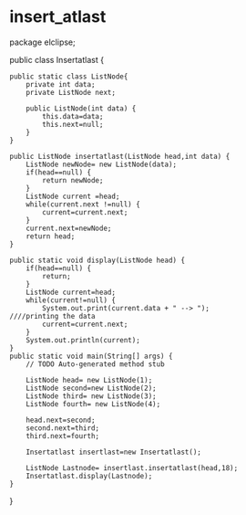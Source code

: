# insert_atlast

package elclipse;

public class Insertatlast {

	public static class ListNode{
		private int data;
		private ListNode next;

		public ListNode(int data) {
			this.data=data;
			this.next=null;
		}
	}

	public ListNode insertatlast(ListNode head,int data) {
		ListNode newNode= new ListNode(data);
		if(head==null) {
			return newNode;
		}
		ListNode current =head;
		while(current.next !=null) {
			current=current.next;
		}
		current.next=newNode;
		return head;
	}

	public static void display(ListNode head) {
		if(head==null) {
			return;
		}
		ListNode current=head;
		while(current!=null) {
			System.out.print(current.data + " --> ");                      ////printing the data
 			current=current.next;
		}
		System.out.println(current);
	}
	public static void main(String[] args) {
		// TODO Auto-generated method stub

		ListNode head= new ListNode(1);
		ListNode second=new ListNode(2);
		ListNode third= new ListNode(3);
		ListNode fourth= new ListNode(4);

		head.next=second;
		second.next=third;
		third.next=fourth;

		Insertatlast insertlast=new Insertatlast();

		ListNode Lastnode= insertlast.insertatlast(head,18);
		Insertatlast.display(Lastnode);
	}

}
